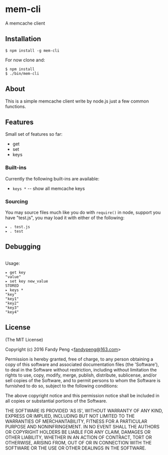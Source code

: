 # mem-cli

  A memcache client

## Installation

    $ npm install -g mem-cli

 For now clone and:

    $ npm install
    $ ./bin/mem-cli

## About

  This is a simple memcache client write by node.js
  just a few common functions.

## Features

  Small set of features so far:

  - get
  - set
  - keys

### Built-ins

  Currently the following built-ins are available:

  - `keys *` -- show all memcache keys

### Sourcing

  You may source files much like you do with `require()` in node,
  support you have "test.js", you may load it with either of
  the following:

```
▸ . test.js
▸ . test
```

## Debugging

```js

```

Usage:

```shell
▸ get key
"value"
▸ set key new_value
STORED
▸ keys *
"key"
"key1"
"key2"
"key3"
"key4"
```


## License

(The MIT License)

Copyright (c) 2016 Fandy Peng &lt;fandypeng@163.com&gt;

Permission is hereby granted, free of charge, to any person obtaining
a copy of this software and associated documentation files (the
'Software'), to deal in the Software without restriction, including
without limitation the rights to use, copy, modify, merge, publish,
distribute, sublicense, and/or sell copies of the Software, and to
permit persons to whom the Software is furnished to do so, subject to
the following conditions:

The above copyright notice and this permission notice shall be
included in all copies or substantial portions of the Software.

THE SOFTWARE IS PROVIDED 'AS IS', WITHOUT WARRANTY OF ANY KIND,
EXPRESS OR IMPLIED, INCLUDING BUT NOT LIMITED TO THE WARRANTIES OF
MERCHANTABILITY, FITNESS FOR A PARTICULAR PURPOSE AND NONINFRINGEMENT.
IN NO EVENT SHALL THE AUTHORS OR COPYRIGHT HOLDERS BE LIABLE FOR ANY
CLAIM, DAMAGES OR OTHER LIABILITY, WHETHER IN AN ACTION OF CONTRACT,
TORT OR OTHERWISE, ARISING FROM, OUT OF OR IN CONNECTION WITH THE
SOFTWARE OR THE USE OR OTHER DEALINGS IN THE SOFTWARE.